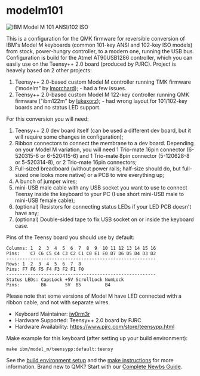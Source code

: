 # modelm101

![IBM Model M 101 ANSI/102 ISO](https://i.imgur.com/DAE3W7g.jpg)

This is a configuration for the QMK firmware for reversible conversion of IBM's Model M keyboards (common 101-key ANSI and 102-key ISO models) from stock, power-hungry controller, to a modern one, running the USB bus.
Configuration is build for the Atmel AT90USB1286 controller, which you can easily use on the Teensy++ 2.0 board (produced by PJRC).
Project is heavely based on 2 other projects:
1. Teensy++ 2.0-based custom Model M controller running TMK firmware ('modelm" by [lmorchard](https://blog.lmorchard.com/2016/02/21/modelm-controller/)); - had a few issues.
2. Teensy++ 2.0-based custom Model M 122-key controller running QMK firmware ("ibm122m" by [lukexorz](https://github.com/lukexorz)); - had wrong layout for 101/102-key boards and no status LED support.

For this conversion you will need:
1. Teensy++ 2.0 dev board itself (can be used a different dev board, but it will require some changes in configuration);
2. Ribbon connectors to connect the membrane to a dev board. Depending on your Model M variation, you will need 1 Trio-mate 16pin connector (6-520315-6 or 6-520415-6) and 1 Trio-mate 8pin connector (5-120628-8 or 5-520314-8), or 2 Trio-mate 16pin connectors;
3. Full-sized breadboard (without power rails; half-size should do, but full-sized one looks more native) or a PCB to wire everything up;
4. A bunch of jumper wires;
5. mini-USB male cable with any USB socket you want to use to connect Teensy inside the keyboard to your PC (I use short mini-USB male to mini-USB female cable);
6. (optional) Resistors for connecting status LEDs if your LED PCB doesn't have any;
7. (optional) Double-sided tape to fix USB socket on or inside the keyboard case.

Pins of the Teensy board you should use by default:
```  
Columns: 1  2  3  4  5  6  7  8  9  10 11 12 13 14 15 16  
Pins:    C7 C6 C5 C4 C3 C2 C1 C0 E1 E0 D7 D6 D5 D4 D3 D2  
--------------------------------------------------------  
Rows: 1  2  3  4  5  6  7  8  
Pins: F7 F6 F5 F4 F3 F2 F1 F0  
--------------------------------------------------------  
Status LEDs: CapsLock +5V ScrollLock NumLock  
Pins:        B6       5V  B5         B4  
```

Please note that some versions of Model M have LED connected with a ribbon cable, and not with separate wires.

* Keyboard Maintainer: [iw0rm3r](https://github.com/iw0rm3r)
* Hardware Supported: Teensy++ 2.0 board by PJRC
* Hardware Availability: https://www.pjrc.com/store/teensypp.html 

Make example for this keyboard (after setting up your build environment):

    make ibm/model_m/teensypp:default:teensy

See the [build environment setup](https://docs.qmk.fm/#/getting_started_build_tools) and the [make instructions](https://docs.qmk.fm/#/getting_started_make_guide) for more information. Brand new to QMK? Start with our [Complete Newbs Guide](https://docs.qmk.fm/#/newbs).

